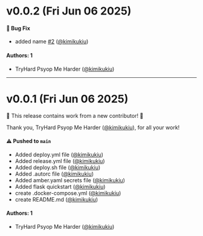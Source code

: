 # v0.0.2 (Fri Jun 06 2025)

#### 🐛 Bug Fix

- added name [#2](https://github.com/kimikukiu/container-eggpak/pull/2) ([@kimikukiu](https://github.com/kimikukiu))

#### Authors: 1

- TryHard Psyop Me Harder ([@kimikukiu](https://github.com/kimikukiu))

---

# v0.0.1 (Fri Jun 06 2025)

:tada: This release contains work from a new contributor! :tada:

Thank you, TryHard Psyop Me Harder ([@kimikukiu](https://github.com/kimikukiu)), for all your work!

#### ⚠️ Pushed to `main`

- Added deploy.yml file ([@kimikukiu](https://github.com/kimikukiu))
- Added release.yml file ([@kimikukiu](https://github.com/kimikukiu))
- Added deploy.sh file ([@kimikukiu](https://github.com/kimikukiu))
- Added .autorc file ([@kimikukiu](https://github.com/kimikukiu))
- Added amber.yaml secrets file ([@kimikukiu](https://github.com/kimikukiu))
- Added flask quickstart ([@kimikukiu](https://github.com/kimikukiu))
- create .docker-compose.yml ([@kimikukiu](https://github.com/kimikukiu))
- create README.md ([@kimikukiu](https://github.com/kimikukiu))

#### Authors: 1

- TryHard Psyop Me Harder ([@kimikukiu](https://github.com/kimikukiu))
